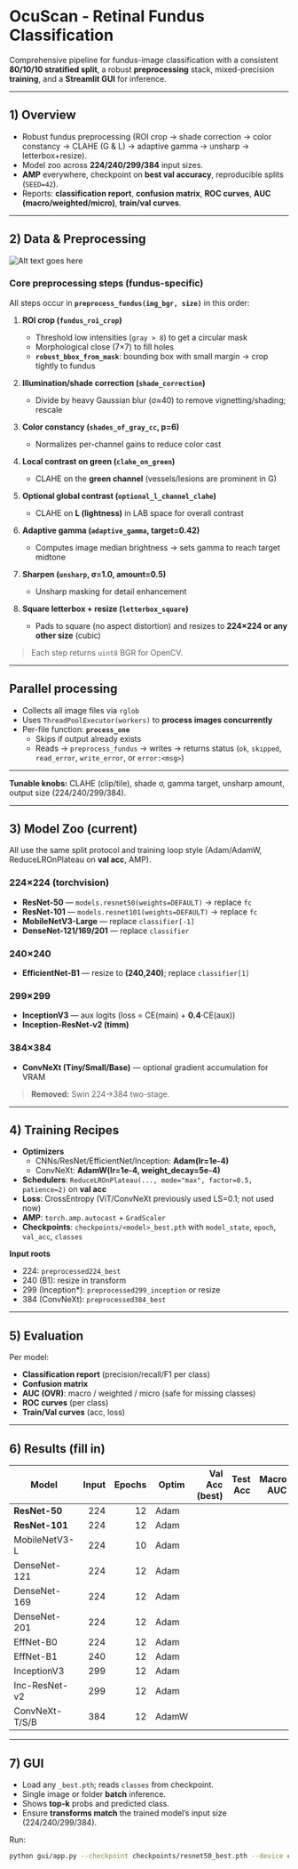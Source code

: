 # OcuScan - Retinal Fundus Classification

Comprehensive pipeline for fundus-image classification with a consistent **80/10/10 stratified split**, a robust **preprocessing** stack, mixed-precision **training**, and a **Streamlit GUI** for inference.  

---

## 1) Overview

- Robust fundus preprocessing (ROI crop → shade correction → color constancy → CLAHE (G & L) → adaptive gamma → unsharp → letterbox+resize).
- Model zoo across **224/240/299/384** input sizes.
- **AMP** everywhere, checkpoint on **best val accuracy**, reproducible splits (`SEED=42`).
- Reports: **classification report**, **confusion matrix**, **ROC curves**, **AUC (macro/weighted/micro)**, **train/val curves**.

---

## 2) Data & Preprocessing

![Alt text goes here](images/pie.png)


### Core preprocessing steps (fundus-specific)
All steps occur in **`preprocess_fundus(img_bgr, size)`** in this order:

1. **ROI crop (`fundus_roi_crop`)**  
   - Threshold low intensities (`gray > 8`) to get a circular mask  
   - Morphological close (7×7) to fill holes  
   - **`robust_bbox_from_mask`**: bounding box with small margin → crop tightly to fundus

2. **Illumination/shade correction (`shade_correction`)**  
   - Divide by heavy Gaussian blur (σ≈40) to remove vignetting/shading; rescale

3. **Color constancy (`shades_of_gray_cc`, p=6)**  
   - Normalizes per-channel gains to reduce color cast

4. **Local contrast on green (`clahe_on_green`)**  
   - CLAHE on the **green channel** (vessels/lesions are prominent in G)

5. **Optional global contrast (`optional_l_channel_clahe`)**  
   - CLAHE on **L (lightness)** in LAB space for overall contrast

6. **Adaptive gamma (`adaptive_gamma`, target=0.42)**  
   - Computes image median brightness → sets gamma to reach target midtone

7. **Sharpen (`unsharp`, σ=1.0, amount=0.5)**  
   - Unsharp masking for detail enhancement

8. **Square letterbox + resize (`letterbox_square`)**  
   - Pads to square (no aspect distortion) and resizes to **224×224 or any other size** (cubic)

> Each step returns `uint8` BGR for OpenCV.

---

## Parallel processing
- Collects all image files via `rglob`
- Uses `ThreadPoolExecutor(workers)` to **process images concurrently**
- Per-file function: **`process_one`**
  - Skips if output already exists
  - Reads → `preprocess_fundus` → writes → returns status (`ok`, `skipped`, `read_error`, `write_error`, or `error:<msg>`)

---


**Tunable knobs:** CLAHE (clip/tile), shade σ, gamma target, unsharp amount, output size (224/240/299/384).

---

## 3) Model Zoo (current)

All use the same split protocol and training loop style (Adam/AdamW, ReduceLROnPlateau on **val acc**, AMP).

### 224×224 (torchvision)
- **ResNet-50** — `models.resnet50(weights=DEFAULT)` → replace `fc`
- **ResNet-101** — `models.resnet101(weights=DEFAULT)` → replace `fc`
- **MobileNetV3-Large** — replace `classifier[-1]`
- **DenseNet-121/169/201** — replace `classifier`

### 240×240
- **EfficientNet-B1** — resize to **(240,240)**; replace `classifier[1]`

### 299×299
- **InceptionV3** — aux logits (loss = CE(main) + **0.4**·CE(aux))
- **Inception-ResNet-v2 (timm)**

### 384×384
- **ConvNeXt (Tiny/Small/Base)** — optional gradient accumulation for VRAM

> **Removed:** Swin 224→384 two-stage.

---

## 4) Training Recipes

- **Optimizers**
  - CNNs/ResNet/EfficientNet/Inception: **Adam(lr=1e-4)**
  - ConvNeXt: **AdamW(lr=1e-4, weight_decay=5e-4)**
- **Schedulers**: `ReduceLROnPlateau(..., mode="max", factor=0.5, patience=2)` on **val acc**
- **Loss**: CrossEntropy (ViT/ConvNeXt previously used LS=0.1; not used now)
- **AMP**: `torch.amp.autocast` + `GradScaler`
- **Checkpoints**: `checkpoints/<model>_best.pth` with `model_state`, `epoch`, `val_acc`, `classes`

**Input roots**
- 224: `preprocessed224_best`
- 240 (B1): resize in transform
- 299 (Inception*): `preprocessed299_inception` or resize
- 384 (ConvNeXt): `preprocessed384_best`

---

## 5) Evaluation

Per model:
- **Classification report** (precision/recall/F1 per class)
- **Confusion matrix**
- **AUC (OVR)**: macro / weighted / micro (safe for missing classes)
- **ROC curves** (per class)
- **Train/Val curves** (acc, loss)

---

## 6) Results (fill in)

| Model | Input | Epochs | Optim | Val Acc (best) | Test Acc | Macro AUC | Weighted AUC | Micro AUC | Notes | Checkpoint |
|---|---:|---:|---|---:|---:|---:|---:|---:|---|---|
| **ResNet-50** | 224 | 12 | Adam |  |  |  |  |  |  | `checkpoints/resnet50_best.pth` |
| **ResNet-101** | 224 | 12 | Adam |  |  |  |  |  |  | `checkpoints/resnet101_best.pth` |
| MobileNetV3-L | 224 | 10 | Adam |  |  |  |  |  |  | `checkpoints/mobilenetv3_best.pth` |
| DenseNet-121 | 224 | 12 | Adam |  |  |  |  |  |  | `checkpoints/densenet121_best.pth` |
| DenseNet-169 | 224 | 12 | Adam |  |  |  |  |  |  | `checkpoints/densenet169_best.pth` |
| DenseNet-201 | 224 | 12 | Adam |  |  |  |  |  |  | `checkpoints/densenet201_best.pth` |
| EffNet-B0 | 224 | 12 | Adam |  |  |  |  |  |  | `checkpoints/efficientnet_b0_best.pth` |
| EffNet-B1 | 240 | 12 | Adam |  |  |  |  |  |  | `checkpoints/efficientnet_b1_best.pth` |
| InceptionV3 | 299 | 12 | Adam |  |  |  |  |  | aux=0.4 | `checkpoints/inceptionv3_best.pth` |
| Inc-ResNet-v2 | 299 | 12 | Adam |  |  |  |  |  | timm | `checkpoints/inception_resnet_v2_best.pth` |
| ConvNeXt-T/S/B | 384 | 12 | AdamW |  |  |  |  |  | GA? | `checkpoints/convnext_384best.pth` |


---

## 7) GUI

- Load any `_best.pth`; reads `classes` from checkpoint.
- Single image or folder **batch** inference.
- Shows **top-k** probs and predicted class.
- Ensure **transforms match** the trained model’s input size (224/240/299/384).

Run:
```bash
python gui/app.py --checkpoint checkpoints/resnet50_best.pth --device cuda

